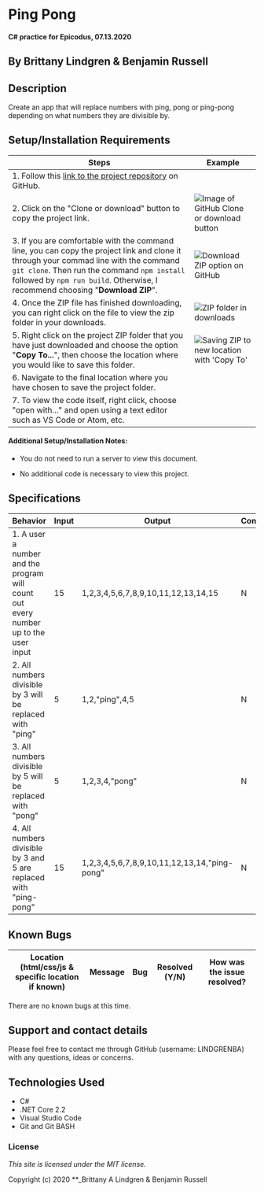 # Ping Pong

#### C# practice for Epicodus, 07.13.2020

## By Brittany Lindgren & Benjamin Russell

## Description

Create an app that will replace numbers with ping, pong or ping-pong depending on what numbers they are divisible by.

## Setup/Installation Requirements

| Steps | Example |
| -------- | ----- |
|  1. Follow this [link to the project repository](https://github.com/LINDGRENBA/ping-pong-2) on GitHub.   |    |    
|  2. Click on the "Clone or download" button to copy the project link.   |   ![Image of GitHub Clone or download button](img/readme/clone-download-button.PNG)   |   
|  3. If you are comfortable with the command line, you can copy the project link and clone it through your commad line with the command `git clone`. Then run the command `npm install` followed by `npm run build`. Otherwise, I recommend choosing "**Download ZIP**".   |   ![Download ZIP option on GitHub](img/readme/download-zip.PNG)  |   
|   4. Once the ZIP file has finished downloading, you can right click on the file to view the zip folder in your downloads.   |   ![ZIP folder in downloads](img/readme/zip-folder.PNG)  |   
|  5. Right click on the project ZIP folder that you have just downloaded and choose the option "**Copy To...**", then choose the location where you would like to save this folder.    |   ![Saving ZIP to new location with 'Copy To'](img/readme/copy-to.PNG)  |   
|  6. Navigate to the final location where you have chosen to save the project folder.   |     |   
|  7. To view the code itself, right click, choose "open with..." and open using a text editor such as VS Code or Atom, etc.   |     |


#### Additional Setup/Installation Notes:

* You do not need to run a server to view this document.

* No additional code is necessary to view this project.   

## Specifications

| Behavior | Input | Output |  Completed(Y/N?)  |
| -------- | ----- | ------ | -------- |
| 1. A user a number and the program will count out every number up to the user input | 15 | 1,2,3,4,5,6,7,8,9,10,11,12,13,14,15 | N |
| 2. All numbers divisible by 3 will be replaced with "ping" | 5 | 1,2,"ping",4,5 | N |
| 3. All numbers divisible by 5 will be replaced with "pong" | 5 | 1,2,3,4,"pong" | N |
| 4. All numbers divisible by 3 and 5 are replaced with "ping-pong" | 15 | 1,2,3,4,5,6,7,8,9,10,11,12,13,14,"ping-pong" | N |

## Known Bugs

| Location (html/css/js & specific location if known) |  Message  | Bug | Resolved (Y/N) |  How was the issue resolved?  |
| ------- | ----- | ------ | ------ | --------- |
There are no known bugs at this time.


## Support and contact details

Please feel free to contact me through GitHub (username: LINDGRENBA) with any questions, ideas or concerns.  

## Technologies Used

* C#
* .NET Core 2.2
* Visual Studio Code 
* Git and Git BASH 


### License

*This site is licensed under the MIT license.*

Copyright (c) 2020 **_Brittany A Lindgren & Benjamin Russell 